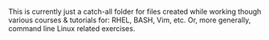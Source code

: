 This is currently just a catch-all folder for files created while working though various courses & tutorials for: RHEL, BASH, Vim, etc. Or, more generally, command line Linux related exercises.
